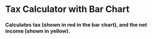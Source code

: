 # Tax Calculator with Bar Chart
### Calculates tax (shown in red in the bar chart), and the net income (shown in yellow). 
